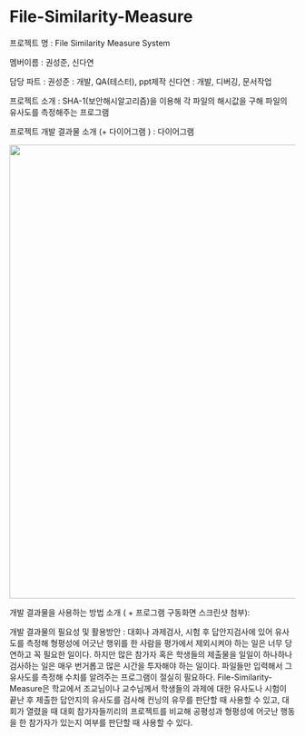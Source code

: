 # File-Similarity-Measure
프로젝트 명 :  File Similarity Measure System

멤버이름 : 권성준, 신다연

담당 파트 : 
          권성준 : 개발, QA(테스터), ppt제작
          신다연 : 개발, 디버깅, 문서작업
          
프로젝트 소개 : SHA-1(보안해시알고리즘)을 이용해 각 파일의 해시값을 구해 파일의 유사도를 측정해주는 프로그램  
          
          
프로젝트 개발 결과물 소개 (+ 다이어그램 ) :
다이어그램 
<div>
          <img width="800" src="https://user-images.githubusercontent.com/43159901/69979077-f50cd200-1570-11ea-83d2-adc59d062766.png">

개발 결과물을 사용하는 방법 소개 ( + 프로그램 구동화면 스크린샷 첨부): 


개발 결과물의 필요성 및 활용방안 : 
  대회나 과제검사, 시험 후 답안지검사에 있어 유사도를 측정해 형평성에 어긋난 행위를 한 사람을 평가에서 제외시켜야 하는 일은 너무 당연하고 꼭 필요한 일이다. 하지만 많은 참가자 혹은 학생들의 제출물을 일일이 하나하나 검사하는 일은 매우 번거롭고 많은 시간을 투자해야 하는 일이다. 파일들만 입력해서 그 유사도를 측정해 수치를 알려주는 프로그램이 절실히 필요하다. File-Similarity-Measure은 학교에서 조교님이나 교수님께서 학생들의 과제에 대한 유사도나 시험이 끝난 후 제출한 답안지의 유사도를 검사해 컨닝의 유무를 판단할 때 사용할 수 있고, 대회가 열렸을 때 대회 참가자들끼리의 프로젝트를 비교해 공평성과 형평성에 어긋난 행동을 한 참가자가 있는지 여부를 판단할 때 사용할 수 있다.  



